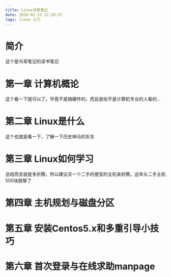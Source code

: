 ```yaml
---
title: Linux鸟哥笔记
date: 2018-02-13 21:20:37
tags: linux 入门
---
```

# 简介
这个是鸟哥笔记的读书笔记

# 第一章 计算机概论
这个看一下就可以了。毕竟不是搞硬件的，而且是给不是计算机专业的人看的...
# 第二章 Linux是什么
这个也就是看一下，了解一下历史神马的东东
# 第三章 Linux如何学习
总结而言就是多折腾，所以建议买一个二手的便宜的主机来折腾，这年头二手主机 500块就够了
# 第四章 主机规划与磁盘分区
# 第五章 安装Centos5.x和多重引导小技巧
# 第六章 首次登录与在线求助manpage
